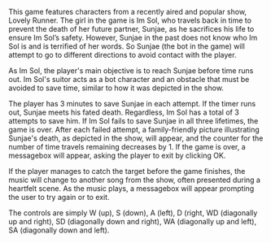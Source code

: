 This game features characters from a recently aired and popular show, Lovely Runner. 
The girl in the game is Im Sol, who travels back in time to prevent the death of her future partner, Sunjae, as he sacrifices his life to ensure Im Sol’s safety. 
However, Sunjae in the past does not know who Im Sol is and is terrified of her words. 
So Sunjae (the bot in the game) will attempt to go to different directions to avoid contact with the player. 

As Im Sol, the player's main objective is to reach Sunjae before time runs out. 
Im Sol's suitor acts as a bot character and an obstacle that must be avoided to save time, similar to how it was depicted in the show.


The player has 3 minutes to save Sunjae in each attempt. If the timer runs out, Sunjae meets his fated death. 
Regardless, Im Sol has a total of 3 attempts to save him. If Im Sol fails to save Sunjae in all three lifetimes, the game is over. 
After each failed attempt, a family-friendly picture illustrating Sunjae's death, as depicted in the show, will appear, and the counter for the number of time travels remaining decreases by 1.
If the game is over, a messagebox will appear, asking the player to exit by clicking OK. 

If the player manages to catch the target before the game finishes, the music will change to another song from the show, often presented during a heartfelt scene.
As the music plays, a messagebox will appear prompting the user to try again or to exit. 

The controls are simply W (up), S (down), A (left), D (right, WD (diagonally up and right), SD (diagonally down and right), WA (diagonally up and left), SA (diagonally down and left). 
